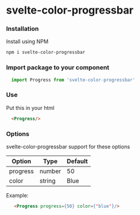 # svelte-color-progressbar

### Installation

Install using NPM

```sh
npm i svelte-color-progressbar
```
### Import package to your component

```js
  import Progress from 'svelte-color-progressbar'
```
### Use

 Put this in your html 
 
```html
  <Progress/>
```

### Options

svelte-color-progressbar support for these options

| Option | Type | Default |
| ------ | ------ |  ------ |
| progress | number | 50 |
| color | string | Blue |

 Example:
 
```html
   <Progress progress={50} color={'blue'}/>
```